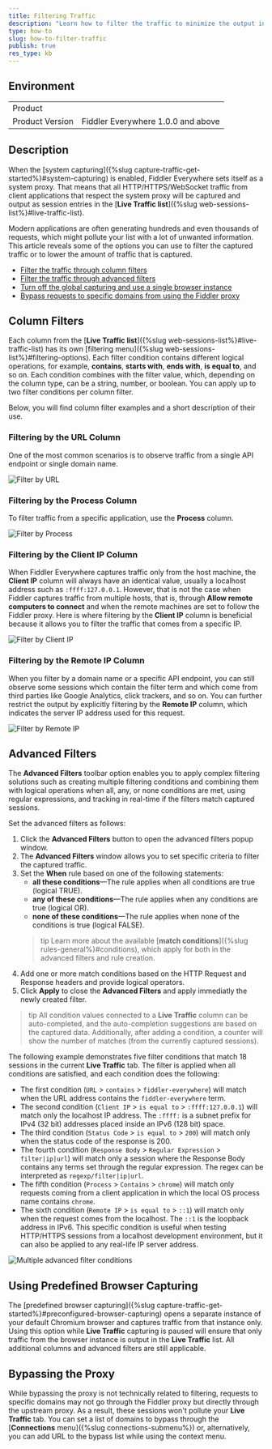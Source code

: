 ```yaml
---
title: Filtering Traffic
description: "Learn how to filter the traffic to minimize the output in Live Traffic when working with Telerik Fiddler Everywhere."
type: how-to
slug: how-to-filter-traffic
publish: true
res_type: kb
---
```


## Environment

|   |   |
|---|---|
| Product   |
| Product Version | Fiddler Everywhere 1.0.0 and above  |


## Description

When the [system capturing]({%slug capture-traffic-get-started%}#system-capturing) is enabled, Fiddler Everywhere sets itself as a system proxy. That means that all HTTP/HTTPS/WebSocket traffic from client applications that respect the system proxy will be captured and output as session entries in the [**Live Traffic list**]({%slug web-sessions-list%}#live-traffic-list). 

Modern applications are often generating hundreds and even thousands of requests, which might pollute your list with a lot of unwanted information. This article reveals some of the options you can use to filter the captured traffic or to lower the amount of traffic that is captured.

- [Filter the traffic through column filters](#column-filters)
- [Filter the traffic through advanced filters](#advanced-filters)
- [Turn off the global capturing and use a single browser instance](#using-predefined-browser-capturing)
- [Bypass requests to specific domains from using the Fiddler proxy](#bypassing-the-proxy)

## Column Filters

Each column from the [**Live Traffic list**]({%slug web-sessions-list%}#live-traffic-list) has its own [filtering menu]({%slug web-sessions-list%}#filtering-options). Each filter condition contains different logical operations, for example, **contains**, **starts with**, **ends with**, **is equal to**, and so on. Each condition combines with the filter value, which, depending on the column type, can be a string, number, or boolean. You can apply up to two filter conditions per column filter.

Below, you will find column filter examples and a short description of their use.

### Filtering by the URL Column

One of the most common scenarios is to observe traffic from a single API endpoint or single domain name.

![Filter by URL](../images/kb/filters/fcolumn-url.png)


### Filtering by the Process Column

To filter traffic from a specific application, use the **Process** column.

![Filter by Process](../images/kb/filters/fcolumn-process.png)


### Filtering by the Client IP Column

When Fiddler Everywhere captures traffic only from the host machine, the **Client IP** column will always have an identical value, usually a localhost address such as `:ffff:127.0.0.1`. However, that is not the case when Fiddler captures traffic from multiple hosts, that is, through **Allow remote computers to connect** and when the remote machines are set to follow the Fiddler proxy. Here is where filtering by the **Client IP** column is beneficial because it allows you to filter the traffic that comes from a specific IP.

![Filter by Client IP](../images/kb/filters/fcolumn-client-ip.png)


### Filtering by the Remote IP Column

When you filter by a domain name or a specific API endpoint, you can still observe some sessions which contain the filter term and which come from third parties like Google Analytics, click trackers, and so on. You can further restrict the output by explicitly filtering by the **Remote IP** column, which indicates the server IP address used for this request.

![Filter by Remote IP](../images/kb/filters/fcolumn-remote-ip.png)



## Advanced Filters

The **Advanced Filters** toolbar option enables you to apply complex filtering solutions such as creating multiple filtering conditions and combining them with logical operations when all, any, or none conditions are met, using regular expressions, and tracking in real-time if the filters match captured sessions.

Set the advanced filters as follows:

1. Click the **Advanced Filters** button to open the advanced filters popup window.
1. The **Advanced Filters** window allows you to set specific criteria to filter the captured traffic.
1. Set the **When** rule based on one of the following statements:
    - **all these conditions**&mdash;The rule applies when all conditions are true (logical TRUE).
    - **any of these conditions**&mdash;The rule applies when any conditions are true (logical OR).
    - **none of these conditions**&mdash;The rule applies when none of the conditions is true (logical FALSE).
    >tip Learn more about the available [**match conditions**]({%slug rules-general%}#conditions), which apply for both in the advanced filters and rule creation.
1. Add one or more match conditions based on the HTTP Request and Response headers and provide logical operators.
1. Click **Apply** to close the **Advanced Filters** and apply immediatly the newly created filter.   

>tip All condition values connected to a **Live Traffic** column can be auto-completed, and the auto-completion suggestions are based on the captured data. Additionally, after adding a condition, a counter will show the number of matches (from the currently captured sessions).

The following example demonstrates five filter conditions that match 18 sessions in the current **Live Traffic** tab. The filter is applied when all conditions are satisfied, and each condition does the following:
- The first condition (`URL` > `contains` > `fiddler-everywhere`) will match when the URL address contains the `fiddler-everywhere` term.
- The second condition (`Client IP` > `is equal to` > `:ffff:127.0.0.1`) will match only the localhost IP address. The `:ffff:` is a subnet prefix for IPv4 (32 bit) addresses placed inside an IPv6 (128 bit) space.
- The third condition (`Status Code` > `is equal to` > `200`) will match only when the status code of the response is 200.
- The fourth condition (`Response Body` > `Regular Expression` > `filter|ip|url`) will match only a session where the Response Body contains any terms set through the regular expression. The regex can be interpreted as `regexp/filter|ip|url`.
- The fifth condition (`Process` > `Contains` > `chrome`) will match only requests coming from a client application in which the local OS process name contains `chrome`.
- The sixth condition (`Remote IP` > `is equal to` > `::1`) will match only when the request comes from the localhost. The `::1` is the loopback address in IPv6. This specific condition is useful when testing HTTP/HTTPS sessions from a localhost development environment, but it can also be applied to any real-life IP server address.

![Multiple advanced filter conditions](../images/kb/filters/adv-filters.png)

## Using Predefined Browser Capturing

The [predefined browser capturing]({%slug capture-traffic-get-started%}#preconfigured-browser-capturing) opens a separate instance of your default Chromium browser and captures traffic from that instance only. Using this option while **Live Traffic** capturing is paused will ensure that only traffic from the browser instance is output in the **Live Traffic** list. All additional columns and advanced filters are still applicable. 

## Bypassing the Proxy

While bypassing the proxy is not technically related to filtering, requests to specific domains may not go through the Fiddler proxy but directly through the upstream proxy. As a result, these sessions won't pollute your **Live Traffic** tab. You can set a list of domains to bypass through the [**Connections** menu]({%slug connections-submenu%}) or, alternatively, you can add URL to the bypass list while using the context menu.
